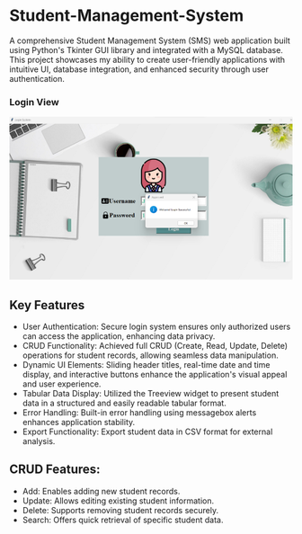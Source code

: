 # Student-Management-System
A comprehensive Student Management System (SMS) web application built using Python's Tkinter GUI library and integrated with a MySQL database. This project showcases my ability to create user-friendly applications with intuitive UI, database integration, and enhanced security through user authentication.

### Login View
![Login Page ](loginpage_demo.png)

## Key Features
* User Authentication: Secure login system ensures only authorized users can access the application, enhancing data privacy.
* CRUD Functionality: Achieved full CRUD (Create, Read, Update, Delete) operations for student records, allowing seamless data manipulation.
* Dynamic UI Elements: Sliding header titles, real-time date and time display, and interactive buttons enhance the application's visual appeal and user experience.
* Tabular Data Display: Utilized the Treeview widget to present student data in a structured and easily readable tabular format.
* Error Handling: Built-in error handling using messagebox alerts enhances application stability.
* Export Functionality: Export student data in CSV format for external analysis.

## CRUD Features:
* Add: Enables adding new student records.
* Update: Allows editing existing student information.
* Delete: Supports removing student records securely.
* Search: Offers quick retrieval of specific student data.

